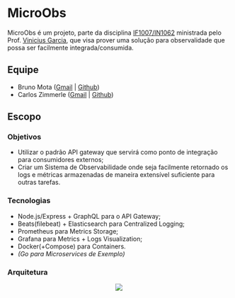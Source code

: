 # MicroObs
MicroObs é um projeto, parte da disciplina [IF1007/IN1062](https://github.com/IF1007/IF1007) ministrada pelo Prof. [Vinicius Garcia](http://viniciusgarcia.me/), que visa prover uma solução para observalidade que possa ser facilmente integrada/consumida.

## Equipe
 * Bruno Mota ([Gmail](mailto:bvgm@cin.ufpe.br) | [Github](https://github.com/brunomota18))
 * Carlos Zimmerle ([Gmail](mailto:cezl@cin.ufpe.br) | [Github](https://github.com/carloszimm))
 
## Escopo

### Objetivos 
  * Utilizar o padrão API gateway que servirá como ponto de integração para consumidores externos;
  * Criar um Sistema de Observabilidade onde seja facilmente retornado os logs e métricas armazenadas de maneira extensível suficiente para outras tarefas.


### Tecnologias
  * Node.js/Express + GraphQL para o API Gateway;
  * Beats(filebeat) + Elasticsearch para Centralized Logging;
  * Prometheus para Metrics Storage;
  * Grafana para Metrics + Logs Visualization;
  * Docker(+Compose) para Containers.
  * *(Go para Microservices de Exemplo)*
  
### Arquitetura
<p align="center">
  <img src="https://user-images.githubusercontent.com/4553211/96804651-03ace380-13e6-11eb-91ed-cb4a279c4849.png">
</p>
